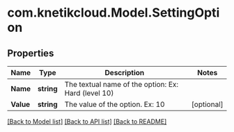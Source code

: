 # com.knetikcloud.Model.SettingOption
## Properties

Name | Type | Description | Notes
------------ | ------------- | ------------- | -------------
**Name** | **string** | The textual name of the option: Ex: Hard (level 10) | 
**Value** | **string** | The value of the option. Ex: 10 | [optional] 

[[Back to Model list]](../README.md#documentation-for-models) [[Back to API list]](../README.md#documentation-for-api-endpoints) [[Back to README]](../README.md)

